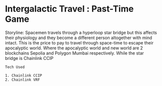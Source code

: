 # Intergalactic Travel : Past-Time Game

Storyline: Spacemen travels through a hyperloop star bridge but this affects their physiology and they
become a different person altogether with mind intact. This is the price to pay to travel through space-time
to escape their apocalyptic world. Where the apocalyptic world and new world are 2 blockchains Sepolia and 
Polygon Mumbai respectively. While the star bridge is Chainlink CCIP

```shell
Tech Used

1. Chainlink CCIP
2. Chainlink VRF

```
